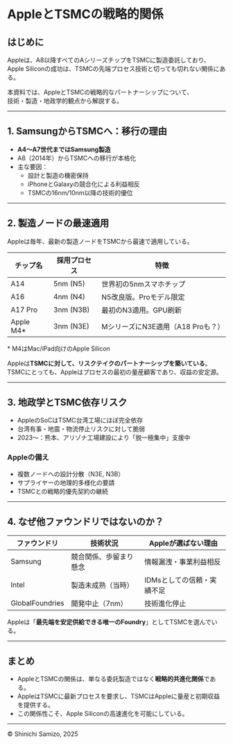 # AppleとTSMCの戦略的関係

## はじめに

Appleは、A8以降すべてのAシリーズチップをTSMCに製造委託しており、  
Apple Siliconの成功は、TSMCの先端プロセス技術と切っても切れない関係にある。

本資料では、AppleとTSMCの戦略的なパートナーシップについて、  
技術・製造・地政学的観点から解説する。

---

## 1. SamsungからTSMCへ：移行の理由

- **A4〜A7世代まではSamsung製造**
- A8（2014年）からTSMCへの移行が本格化
- 主な要因：
  - 設計と製造の機密保持
  - iPhoneとGalaxyの競合化による利益相反
  - TSMCの16nm/10nm以降の技術的優位

---

## 2. 製造ノードの最速適用

Appleは毎年、最新の製造ノードをTSMCから最速で適用している。

| チップ名      | 採用プロセス     | 特徴                             |
|---------------|------------------|----------------------------------|
| A14           | 5nm (N5)         | 世界初の5nmスマホチップ          |
| A16           | 4nm (N4)         | N5改良版。Proモデル限定           |
| A17 Pro       | 3nm (N3B)        | 最初のN3適用。GPU刷新            |
| Apple M4*     | 3nm (N3E)        | MシリーズにN3E適用（A18 Proも？）|

\* M4はMac/iPad向けのApple Silicon

Appleは**TSMCに対して、リスクテイクのパートナーシップを築いている**。  
TSMCにとっても、Appleはプロセスの最初の量産顧客であり、収益の安定源。

---

## 3. 地政学とTSMC依存リスク

- AppleのSoCはTSMC台湾工場にほぼ完全依存
- 台湾有事・地震・物流停止リスクに対して脆弱
- 2023〜：熊本、アリゾナ工場建設により「脱一極集中」支援中

### Appleの備え

- 複数ノードへの設計分散（N3E, N3B）
- サプライヤーの地理的多様化の要請
- TSMCとの戦略的優先契約の継続

---

## 4. なぜ他ファウンドリではないのか？

| ファウンドリ | 技術状況              | Appleが選ばない理由                     |
|--------------|-----------------------|------------------------------------------|
| Samsung      | 競合関係、歩留まり懸念 | 情報漏洩・事業利益相反                   |
| Intel        | 製造未成熟（当時）     | IDMsとしての信頼・実績不足               |
| GlobalFoundries | 開発中止（7nm）     | 技術進化停止                             |

Appleは「**最先端を安定供給できる唯一のFoundry**」としてTSMCを選んでいる。

---

## まとめ

- AppleとTSMCの関係は、単なる委託製造ではなく**戦略的共進化関係**である。  
- AppleはTSMCに最新プロセスを要求し、TSMCはAppleに量産と初期収益を提供する。  
- この関係性こそ、Apple Siliconの高速進化を可能にしている。

---

© Shinichi Samizo, 2025
